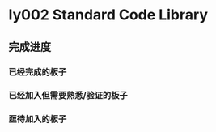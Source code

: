 Iy002 Standard Code Library
=======================================
完成进度
---------------------
### 已经完成的板子

### 已经加入但需要熟悉/验证的板子

### 亟待加入的板子

